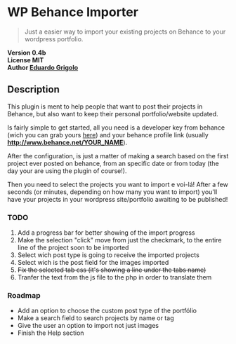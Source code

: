 # WP Behance Importer

> Just a easier way to import your existing projects on Behance to your wordpress portfolio.
  
__Version 0.4b__  
__License MIT__  
__Author [Eduardo Grigolo](http://www.eduardogrigolo.com.br)__


## Description

This plugin is ment to help people that want to post their projects in Behance, but also want to keep their personal portfolio/website updated.

Is fairly simple to get started, all you need is a developer key from behance (wich you can grab yours [here](http://www.behance.com/dev)) and your behance profile link (usually __http://www.behance.net/YOUR_NAME__).

After the configuration, is just a matter of making a search based on the first project ever posted on behance, from an specific date or from today (the day your are using the plugin of course!).

Then you need to select the projects you want to import e voi-lá! After a few seconds (or minutes, depending on how many you want to import) you'll have your projects in your wordpress site/portfolio awaiting to be published!



### TODO
1. Add a progress bar for better showing of the import progress
2. Make the selection "click" move from just the checkmark, to the entire line of the project soon to be imported
3. Select wich post type is going to receive the imported projects
4. Select wich is the post field for the images imported
5. ~~Fix the selected tab css (it's showing a line under the tabs name)~~
6. Tranfer the text from the js file to the php in order to translate them


### Roadmap
- Add an option to choose the custom post type of the portfólio
- Make a search field to search projects by name or tag
- Give the user an option to import not just images
- Finish the Help section